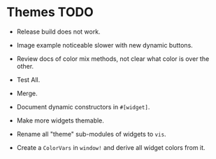 # Themes TODO

* Release build does not work.
* Image example noticeable slower with new dynamic buttons.
* Review docs of color mix methods, not clear what color is over the other.

* Test All.
* Merge.

* Document dynamic constructors in `#[widget]`.
* Make more widgets themable.
* Rename all "theme" sub-modules of widgets to `vis`.
* Create a `ColorVars` in `window!` and derive all widget colors from it.